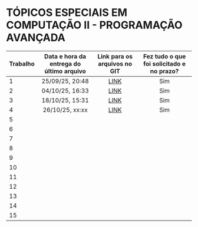 # TÓPICOS ESPECIAIS EM COMPUTAÇÃO II - PROGRAMAÇÃO AVANÇADA

| Trabalho  | Data e hora da entrega do último arquivo | Link para os arquivos no GIT | Fez tudo o que foi solicitado e no prazo? |
| - | :-: | :-: | :-: |
| 1 | 25/09/25, 20:48 | [LINK](trabalho-1) | Sim |
| 2 | 04/10/25, 16:33 | [LINK](trabalho-2) | Sim |
| 3 | 18/10/25, 15:31 | [LINK](trabalho-3) | Sim |
| 4 | 26/10/25, xx:xx | [LINK](trabalho-4) | Sim |
| 5 |
| 6 |
| 7 |
| 8 |
| 9 |
| 10 |
| 11 |
| 12 |
| 13 |
| 14 |
| 15 |
